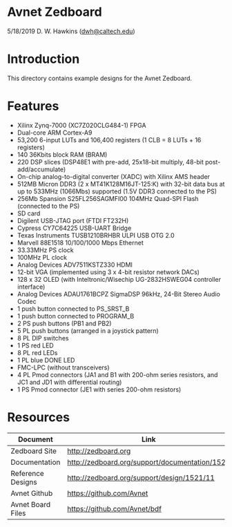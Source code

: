 # Avnet Zedboard

5/18/2019 D. W. Hawkins (dwh@caltech.edu)

# Introduction
This directory contains example designs for the Avnet Zedboard.

# Features

* Xilinx Zynq-7000 (XC7Z020CLG484-1) FPGA
* Dual-core ARM Cortex-A9
* 53,200 6-input LUTs and 106,400 registers (1 CLB = 8 LUTs + 16 registers)
* 140 36Kbits block RAM (BRAM)
* 220 DSP slices (DSP48E1 with pre-add, 25x18-bit multiply, 48-bit post-add/accumulate)
* On-chip analog-to-digital converter (XADC) with Xilinx AMS header
* 512MB Micron DDR3 (2 x MT41K128M16JT-125:K) with 32-bit data bus at up to 533MHz (1066Mbs) supported (1.5V DDR3 connected to the PS)
* 256Mb Spansion S25FL256SAGMFI00 104MHz Quad-SPI Flash (connected to the PS)
* SD card
* Digilent USB-JTAG port (FTDI FT232H)
* Cypress CY7C64225 USB-UART Bridge
* Texas Instruments TUSB1210BRHBR ULPI USB OTG 2.0
* Marvell 88E1518 10/100/1000 Mbps Ethernet
* 33.33MHz PS clock
* 100MHz PL clock
* Analog Devices ADV7511KSTZ330 HDMI
* 12-bit VGA (implemented using 3 x 4-bit resistor network DACs)
* 128 x 32 OLED (with Inteltronic/Wisechip UG-2832HSWEG04 controller interface)
* Analog Devices ADAU1761BCPZ SigmaDSP 96kHz, 24-Bit Stereo Audio Codec
* 1 push button connected to PS_SRST_B
* 1 push button connected to PROGRAM_B
* 2 PS push buttons (PB1 and PB2)
* 5 PL push buttons (arranged in a joystick pattern)
* 8 PL DIP switches
* 1 PS red LED
* 8 PL red LEDs
* 1 PL blue DONE LED
* FMC-LPC (without transceivers)
* 4 PL Pmod connectors (JA1 and B1 with 200-ohm series resistors, and JC1 and JD1 with differential routing)
* 1 PS Pmod connector (JE1 with series 200-ohm resistors)

# Resources

Document | Link
---------|-----
Zedboard Site | http://zedboard.org
Documentation | http://zedboard.org/support/documentation/1521
Reference Designs | http://zedboard.org/support/design/1521/11
Avnet Github | https://github.com/Avnet
Avnet Board Files | https://github.com/Avnet/bdf
